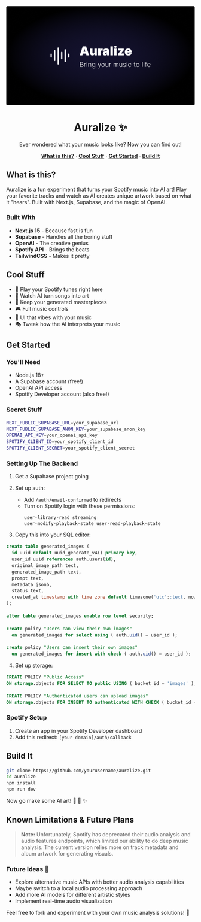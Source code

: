 <div align="center">
  <img alt="Auralize - See Your Music!" src="./app/meta-image.png">
  <h1>Auralize ✨</h1>
  <p>Ever wondered what your music looks like? Now you can find out!</p>
</div>

<p align="center">
  <a href="#what-is-this"><strong>What is this?</strong></a> ·
  <a href="#cool-stuff"><strong>Cool Stuff</strong></a> ·
  <a href="#get-started"><strong>Get Started</strong></a> ·
  <a href="#build-it"><strong>Build It</strong></a>
</p>

## What is this?

Auralize is a fun experiment that turns your Spotify music into AI art! Play your favorite tracks and watch as AI creates unique artwork based on what it "hears". Built with Next.js, Supabase, and the magic of OpenAI.

### Built With

- **Next.js 15** - Because fast is fun
- **Supabase** - Handles all the boring stuff
- **OpenAI** - The creative genius
- **Spotify API** - Brings the beats
- **TailwindCSS** - Makes it pretty

## Cool Stuff

- 🎵 Play your Spotify tunes right here
- 🎨 Watch AI turn songs into art
- 💾 Keep your generated masterpieces
- 🎮 Full music controls
- 🌈 UI that vibes with your music
- 🎭 Tweak how the AI interprets your music

## Get Started

### You'll Need

- Node.js 18+
- A Supabase account (free!)
- OpenAI API access
- Spotify Developer account (also free!)

### Secret Stuff

```bash
NEXT_PUBLIC_SUPABASE_URL=your_supabase_url
NEXT_PUBLIC_SUPABASE_ANON_KEY=your_supabase_anon_key
OPENAI_API_KEY=your_openai_api_key
SPOTIFY_CLIENT_ID=your_spotify_client_id
SPOTIFY_CLIENT_SECRET=your_spotify_client_secret
```

### Setting Up The Backend

1. Get a Supabase project going
2. Set up auth:

   - Add `/auth/email-confirmed` to redirects
   - Turn on Spotify login with these permissions:
     ```
     user-library-read streaming
     user-modify-playback-state user-read-playback-state
     ```

3. Copy this into your SQL editor:

```sql
create table generated_images (
  id uuid default uuid_generate_v4() primary key,
  user_id uuid references auth.users(id),
  original_image_path text,
  generated_image_path text,
  prompt text,
  metadata jsonb,
  status text,
  created_at timestamp with time zone default timezone('utc'::text, now())
);

alter table generated_images enable row level security;

create policy "Users can view their own images"
  on generated_images for select using ( auth.uid() = user_id );

create policy "Users can insert their own images"
  on generated_images for insert with check ( auth.uid() = user_id );
```

4. Set up storage:

```sql
CREATE POLICY "Public Access"
ON storage.objects FOR SELECT TO public USING ( bucket_id = 'images' );

CREATE POLICY "Authenticated users can upload images"
ON storage.objects FOR INSERT TO authenticated WITH CHECK ( bucket_id = 'images' );
```

### Spotify Setup

1. Create an app in your Spotify Developer dashboard
2. Add this redirect: `[your-domain]/auth/callback`

## Build It

```bash
git clone https://github.com/yourusername/auralize.git
cd auralize
npm install
npm run dev
```

Now go make some AI art! 🎨 🎵 ✨

## Known Limitations & Future Plans

> **Note:** Unfortunately, Spotify has deprecated their audio analysis and audio features endpoints, which limited our ability to do deep music analysis. The current version relies more on track metadata and album artwork for generating visuals.

### Future Ideas 🚀

- Explore alternative music APIs with better audio analysis capabilities
- Maybe switch to a local audio processing approach
- Add more AI models for different artistic styles
- Implement real-time audio visualization

Feel free to fork and experiment with your own music analysis solutions! 🎵
